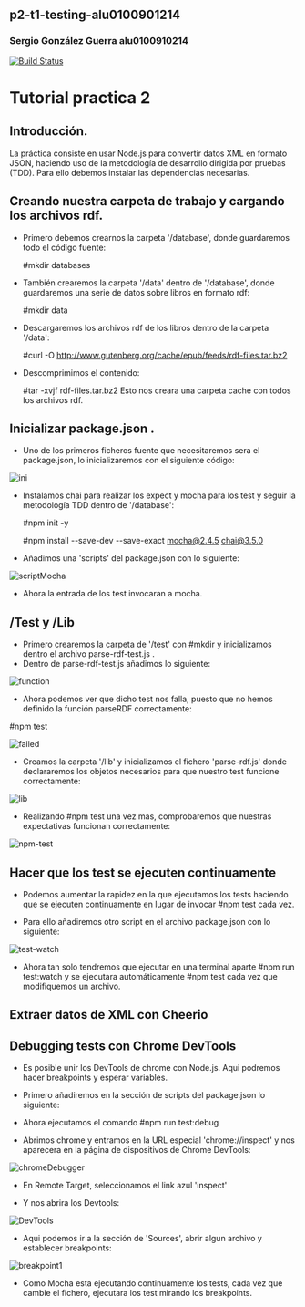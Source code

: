 ## p2-t1-testing-alu0100901214
### Sergio González Guerra   alu0100910214

[![Build Status](https://travis-ci.org/ULL-ESIT-PL-1819/p2-t1-testing-alu0100836400.svg?branch=master)](https://travis-ci.org/ULL-ESIT-PL-1819/p2-t1-testing-alu0100836400)

# Tutorial practica 2

## Introducción.
La práctica consiste en usar Node.js para convertir datos XML en formato JSON, haciendo uso de la metodología de desarrollo dirigida por pruebas (TDD). Para ello debemos instalar las dependencias necesarias.

## Creando nuestra carpeta de trabajo y cargando los archivos rdf.
- Primero debemos crearnos la carpeta '/database', donde guardaremos todo el código fuente:

  #mkdir databases
  
- También crearemos la carpeta '/data' dentro de '/database', donde guardaremos una serie de datos sobre libros en formato rdf:

  #mkdir data
  
- Descargaremos los archivos rdf de los libros dentro de la carpeta '/data':

  #curl -O http://www.gutenberg.org/cache/epub/feeds/rdf-files.tar.bz2
  
- Descomprimimos el contenido:

  #tar -xvjf rdf-files.tar.bz2
Esto nos creara una carpeta cache con todos los archivos rdf.

## Inicializar package.json .

- Uno de los primeros ficheros fuente que necesitaremos sera el package.json, lo inicializaremos con el siguiente código: 

![ini](./img2/packageJsonInicial.PNG)

- Instalamos chai para realizar los expect y mocha para los test y seguir la metodología TDD dentro de '/database':

  #npm init -y
  
  #npm install --save-dev --save-exact mocha@2.4.5 chai@3.5.0
  
- Añadimos una 'scripts' del package.json con lo siguiente:

![scriptMocha](./img2/scriptMocha.PNG)

- Ahora la entrada de los test invocaran a mocha.

## /Test y /Lib

- Primero crearemos la carpeta de '/test' con #mkdir y inicializamos dentro el archivo parse-rdf-test.js .
- Dentro de parse-rdf-test.js añadimos lo siguiente:

![function](./img2/function.PNG)

- Ahora podemos ver que dicho test nos falla, puesto que no hemos definido la función parseRDF correctamente: 

#npm test

![failed](./img2/failed.PNG)

- Creamos la carpeta '/lib' y inicializamos el fichero 'parse-rdf.js' donde declararemos los objetos necesarios para que nuestro test funcione correctamente:

![lib](./img2/lib.PNG)

- Realizando #npm test una vez mas, comprobaremos que nuestras expectativas funcionan correctamente:

![npm-test](./img2/npm-test.PNG)

## Hacer que los test se ejecuten continuamente

- Podemos aumentar la rapidez en la que ejecutamos los tests haciendo que se ejecuten continuamente en lugar de invocar #npm test cada vez.

- Para ello añadiremos otro script en el archivo package.json con lo siguiente:

![test-watch](./img2/test-watch.PNG)

- Ahora tan solo tendremos que ejecutar en una terminal aparte #npm run test:watch y se ejecutara automáticamente #npm test cada vez que modifiquemos un archivo.

## Extraer datos de XML con Cheerio

## Debugging tests con Chrome DevTools

- Es posible unir los DevTools de chrome con Node.js. Aqui podremos hacer breakpoints y esperar variables.

- Primero añadiremos en la sección de scripts del package.json lo siguiente:

- Ahora ejecutamos el comando #npm run test:debug

- Abrimos chrome y entramos en la URL especial  'chrome://inspect' y nos aparecera en la página de dispositivos de Chrome DevTools:

![chromeDebugger](./img2/chromeDebugger.PNG)

- En Remote Target, seleccionamos el link azul 'inspect'

- Y nos abrira los Devtools:

![DevTools](./img2/DevTools.PNG)

- Aqui podemos ir a la sección de 'Sources', abrir algun archivo y establecer breakpoints:

![breakpoint1](./img2/breakpoint1.PNG)

- Como Mocha esta ejecutando continuamente los tests, cada vez que cambie el fichero, ejecutara los test mirando los breakpoints.


